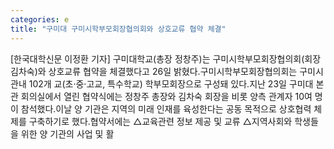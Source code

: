 ```yaml
---
categories: e
title: "구미대 구미시학부모회장협의회와 상호교류 협약 체결"
---
```

[한국대학신문 이정환 기자] 구미대학교(총장 정창주)는 구미시학부모회장협의회(회장 김차숙)와 상호교류 협약을 체결했다고 26일 밝혔다.구미시학부모회장협의회는 구미시 관내 102개 교(초·중·고교, 특수학교) 학부모회장으로 구성돼 있다.지난 23일 구미대 본관 회의실에서 열린 협약식에는 정창주 총장와 김차숙 회장을 비롯 양측 관계자 10여 명이 참석했다.이날 양 기관은 지역의 미래 인재를 육성한다는 공동 목적으로 상호협력 체제를 구축하기로 했다.협약서에는 △교육관련 정보 제공 및 교류 △지역사회와 학생들을 위한 양 기관의 사업 및 활
